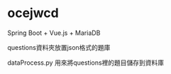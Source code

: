 # ocejwcd
Spring Boot + Vue.js + MariaDB

questions資料夾放置json格式的題庫

dataProcess.py 用來將questions裡的題目儲存到資料庫
